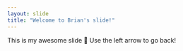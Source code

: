 ```yaml
---
layout: slide
title: "Welcome to Brian's slide!"
---
```

This is my awesome slide :tada:
Use the left arrow to go back!
